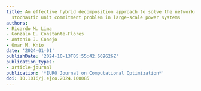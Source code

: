 ```yaml
---
title: An effective hybrid decomposition approach to solve the network-constrained
  stochastic unit commitment problem in large-scale power systems
authors:
- Ricardo M. Lima
- Gonzalo E. Constante-Flores
- Antonio J. Conejo
- Omar M. Knio
date: '2024-01-01'
publishDate: '2024-10-13T05:55:42.669626Z'
publication_types:
- article-journal
publication: '*EURO Journal on Computational Optimization*'
doi: 10.1016/j.ejco.2024.100085
---
```

